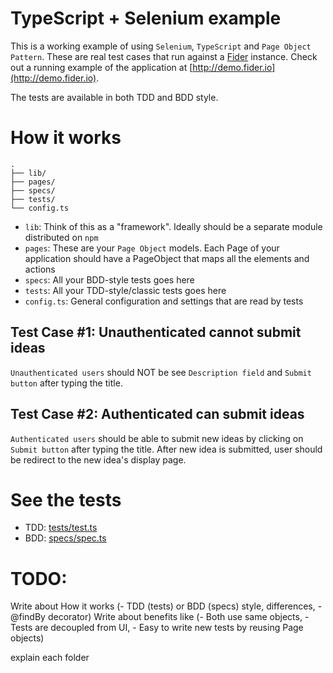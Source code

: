 # TypeScript + Selenium example

This is a working example of using `Selenium`, `TypeScript` and `Page Object Pattern`.
These are real test cases that run against a [Fider](http://getfider.com) instance.
Check out a running example of the application at [http://demo.fider.io](http://demo.fider.io).

The tests are available in both TDD and BDD style.

# How it works

```
.
├── lib/
├── pages/
├── specs/
├── tests/
└── config.ts
```

- `lib`: Think of this as a "framework". Ideally should be a separate module distributed on `npm`
- `pages`: These are your `Page Object` models. Each Page of your application should have a PageObject that maps all the elements and actions
- `specs`: All your BDD-style tests goes here
- `tests`: All your TDD-style/classic tests goes here
- `config.ts`: General configuration and settings that are read by tests

## Test Case #1: Unauthenticated cannot submit ideas

`Unauthenticated users` should NOT be see `Description field` and `Submit button` after typing the title.

## Test Case #2: Authenticated can submit ideas

`Authenticated users` should be able to submit new ideas by clicking on `Submit button` after typing the title.
After new idea is submitted, user should be redirect to the new idea's display page.

# See the tests

- TDD: [tests/test.ts](tests/test.ts)
- BDD: [specs/spec.ts](specs/spec.ts)

# TODO:

Write about How it works (- TDD (tests) or BDD (specs) style, differences, - @findBy decorator)
Write about benefits like (- Both use same objects, - Tests are decoupled from UI, - Easy to write new tests by reusing Page objects)

explain each folder